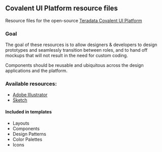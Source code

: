 ## Covalent UI Platform resource files

Resource files for the open-source [Teradata Covalent UI Platform](https://teradata.github.io/covalent/)

### Goal

The goal of these resources is to allow designers & developers to design prototypes and seamlessly transition between roles, and to hand off mockups that will not result in the need for custom coding.

Components should be reusable and ubiquitous across the design applications and the platform. 

### Available resources:

* [Adobe Illustrator](illustrator)
* [Sketch](sketch)

#### Included in templates

- Layouts
- Components
- Design Patterns
- Color Palettes
- Icons